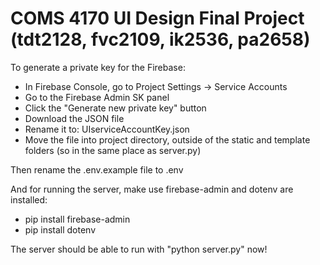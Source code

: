 # COMS 4170 UI Design Final Project (tdt2128, fvc2109, ik2536, pa2658)

To generate a private key for the Firebase:
- In Firebase Console, go to Project Settings → Service Accounts
- Go to the Firebase Admin SK panel
- Click the "Generate new private key" button
- Download the JSON file
- Rename it to: UIserviceAccountKey.json
- Move the file into project directory, outside of the static and template folders (so in the same place as server.py)

Then rename the .env.example file to .env

And for running the server, make use firebase-admin and dotenv are installed:
- pip install firebase-admin
- pip install dotenv

The server should be able to run with "python server.py" now!
